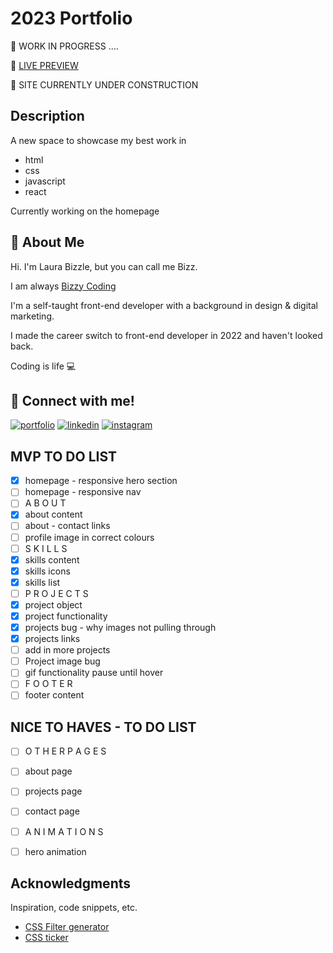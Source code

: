 # 2023 Portfolio

👷 WORK IN PROGRESS ....

👀 [LIVE PREVIEW](https://bizzy-coding.github.io/FrontEnd_Portfolio_2023/) 

👷 SITE CURRENTLY UNDER CONSTRUCTION

## Description

A new space to showcase my best work in
- html
- css
- javascript
- react

Currently working on the homepage 

## 🚀 About Me

Hi. I'm Laura Bizzle, but you can call me Bizz.

I am always [Bizzy Coding](https://www.instagram.com/bizzy_coding/) 

I'm a self-taught front-end developer with a background in design & digital marketing.

I made the career switch to front-end developer in 2022 and haven't looked back.

Coding is life 💻

## 🔗 Connect with me!
[![portfolio](https://img.shields.io/badge/my_portfolio-000?style=for-the-badge&logo=ko-fi&logoColor=white)](https://bizzy-coding.github.io/Junior_Dev/)
[![linkedin](https://img.shields.io/badge/linkedin-0A66C2?style=for-the-badge&logo=linkedin&logoColor=white)](https://www.linkedin.com/in/laura-bizzle/)
[![instagram](https://img.shields.io/badge/Instagram-E4405F?style=for-the-badge&logo=instagram&logoColor=white)](https://www.instagram.com/bizzy_coding/)

## MVP TO DO LIST

- [x] homepage - responsive hero section
- [ ] homepage - responsive nav
- [ ] A B O U T
- [x] about content
- [ ] about - contact links
- [ ] profile image in correct colours
- [ ] S K I L L S
- [x] skills content
- [x] skills icons
- [x] skills list
- [ ] P R O J E C T S 
- [x] project object
- [x] project functionality
- [x] projects bug - why images 
not pulling through
- [x] projects links
- [ ] add in more projects
- [ ] Project image bug
- [ ] gif functionality pause until hover
- [ ] F O O T E R 
- [ ] footer content

## NICE TO HAVES - TO DO LIST


- [ ] O T H E R  P A G E S
- [ ] about page
- [ ] projects page
- [ ] contact page
- [ ] A N I M A T I O N S
- [ ] hero animation 




## Acknowledgments

Inspiration, code snippets, etc.
* [CSS Filter generator](https://codepen.io/sosuke/pen/Pjoqqp)
* [CSS ticker](https://codepen.io/lewismcarey/pen/GJZVoG)
